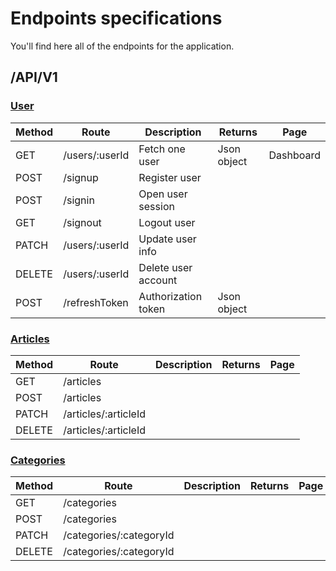 # Endpoints specifications

You'll find here all of the endpoints for the application.

## /API/V1

### <u>User</u>

| Method | Route          | Description         | Returns     | Page      |
| ------ | -------------- | ------------------- | ----------- | --------- |
| GET    | /users/:userId | Fetch one user      | Json object | Dashboard |
| POST   | /signup        | Register user       |             |           |
| POST   | /signin        | Open user session   |             |           |
| GET    | /signout       | Logout user         |             |           |
| PATCH  | /users/:userId | Update user info    |             |           |
| DELETE | /users/:userId | Delete user account |             |           |
| POST   | /refreshToken  | Authorization token | Json object |           |

### <u>Articles</u>

| Method | Route                | Description | Returns | Page |
| ------ | -------------------- | ----------- | ------- | ---- |
| GET    | /articles            |             |         |      |
| POST   | /articles            |             |         |      |
| PATCH  | /articles/:articleId |             |         |      |
| DELETE | /articles/:articleId |             |         |      |

### <u>Categories</u>

| Method | Route                   | Description | Returns | Page |
| ------ | ----------------------- | ----------- | ------- | ---- |
| GET    | /categories             |             |         |      |
| POST   | /categories             |             |         |      |
| PATCH  | /categories/:categoryId |             |         |      |
| DELETE | /categories/:categoryId |             |         |      |
